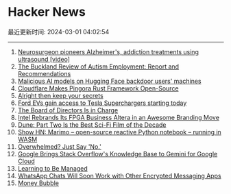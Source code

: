 # Hacker News

最近更新时间: 2024-03-01 04:02:54

--- 
1. [Neurosurgeon pioneers Alzheimer's, addiction treatments using ultrasound [video]](https://www.youtube.com/watch?v=7BGtVJ3lBdE) 
2. [The Buckland Review of Autism Employment: Report and Recommendations](https://www.gov.uk/government/publications/the-buckland-review-of-autism-employment-report-and-recommendations/the-buckland-review-of-autism-employment-report-and-recommendations) 
3. [Malicious AI models on Hugging Face backdoor users' machines](https://www.bleepingcomputer.com/news/security/malicious-ai-models-on-hugging-face-backdoor-users-machines/) 
4. [Cloudflare Makes Pingora Rust Framework Open-Source](https://www.phoronix.com/news/Cloudflare-Pingora-Open-Source) 
5. [Alright then keep your secrets](https://old.reddit.com/r/LocalLLaMA/comments/1b2wron/alright_then_keep_your_secrets/) 
6. [Ford EVs gain access to Tesla Superchargers starting today](https://arstechnica.com/cars/2024/02/ford-evs-gain-access-to-tesla-superchargers-starting-today/) 
7. [The Board of Directors Is in Charge](https://www.bloomberg.com/opinion/articles/2024-02-29/the-board-of-directors-is-in-charge) 
8. [Intel Rebrands Its FPGA Business Altera in an Awesome Branding Move](https://www.servethehome.com/intel-rebrands-its-fpga-business-altera-in-an-awesome-branding-move/) 
9. [Dune: Part Two Is the Best Sci-Fi Film of the Decade](https://www.esquire.com/entertainment/movies/a46885292/dune-part-two-review/) 
10. [Show HN: Marimo – open-source reactive Python notebook – running in WASM](https://marimo.app/l/c7h6pz) 
11. [Overwhelmed? Just Say 'No.'](https://www.theatlantic.com/ideas/archive/2024/02/saying-no-science-happiness/677579/) 
12. [Google Brings Stack Overflow's Knowledge Base to Gemini for Google Cloud](https://techcrunch.com/2024/02/29/google-brings-stack-overflows-knowledge-base-to-gemini/) 
13. [Learning to Be Managed](https://medium.com/@theholy7/learning-to-be-managed-630e31c52282) 
14. [WhatsApp Chats Will Soon Work with Other Encrypted Messaging Apps](https://www.wired.com/story/whatsapp-interoperability-messaging/) 
15. [Money Bubble](https://www.tbray.org/ongoing/When/202x/2024/02/25/Money-AI-Bubble) 
